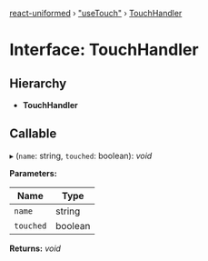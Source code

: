 [react-uniformed](../README.md) › ["useTouch"](../modules/_usetouch_.md) › [TouchHandler](_usetouch_.touchhandler.md)

# Interface: TouchHandler

## Hierarchy

* **TouchHandler**

## Callable

▸ (`name`: string, `touched`: boolean): *void*

**Parameters:**

Name | Type |
------ | ------ |
`name` | string |
`touched` | boolean |

**Returns:** *void*
